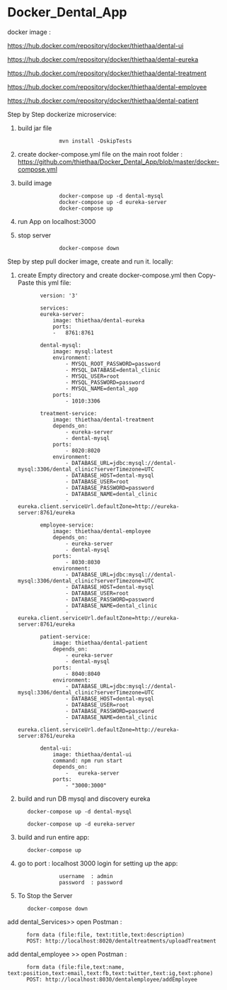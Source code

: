 # Docker_Dental_App
docker image :
          
https://hub.docker.com/repository/docker/thiethaa/dental-ui

https://hub.docker.com/repository/docker/thiethaa/dental-eureka

https://hub.docker.com/repository/docker/thiethaa/dental-treatment

https://hub.docker.com/repository/docker/thiethaa/dental-employee

https://hub.docker.com/repository/docker/thiethaa/dental-patient

            
Step by Step dockerize microservice:
1. build jar file
                    
                    mvn install -DskipTests
                    
2. create docker-compose.yml file on the main root folder : https://github.com/thiethaa/Docker_Dental_App/blob/master/docker-compose.yml
3. build image

                    docker-compose up -d dental-mysql
                    docker-compose up -d eureka-server
                    docker-compose up
4. run App on localhost:3000
5. stop server

                    docker-compose down

Step by step pull docker image, create and run it. locally:
1. create Empty directory and create docker-compose.yml then Copy-Paste this yml file:

              version: '3'

              services:
              eureka-server:
                  image: thiethaa/dental-eureka
                  ports:
                  -   8761:8761

              dental-mysql:
                  image: mysql:latest
                  environment:
                      - MYSQL_ROOT_PASSWORD=password
                      - MYSQL_DATABASE=dental_clinic
                      - MYSQL_USER=root
                      - MYSQL_PASSWORD=password
                      - MYSQL_NAME=dental_app
                  ports:
                      - 1010:3306

              treatment-service:
                  image: thiethaa/dental-treatment
                  depends_on:
                      - eureka-server
                      - dental-mysql
                  ports:
                      - 8020:8020
                  environment:
                      - DATABASE_URL=jdbc:mysql://dental-mysql:3306/dental_clinic?serverTimezone=UTC
                      - DATABASE_HOST=dental-mysql
                      - DATABASE_USER=root
                      - DATABASE_PASSWORD=password
                      - DATABASE_NAME=dental_clinic
                      - eureka.client.serviceUrl.defaultZone=http://eureka-server:8761/eureka

              employee-service:
                  image: thiethaa/dental-employee
                  depends_on:
                      - eureka-server
                      - dental-mysql
                  ports:
                      - 8030:8030
                  environment:
                      - DATABASE_URL=jdbc:mysql://dental-mysql:3306/dental_clinic?serverTimezone=UTC
                      - DATABASE_HOST=dental-mysql
                      - DATABASE_USER=root
                      - DATABASE_PASSWORD=password
                      - DATABASE_NAME=dental_clinic
                      - eureka.client.serviceUrl.defaultZone=http://eureka-server:8761/eureka

              patient-service:
                  image: thiethaa/dental-patient
                  depends_on:
                      - eureka-server
                      - dental-mysql
                  ports:
                      - 8040:8040
                  environment:
                      - DATABASE_URL=jdbc:mysql://dental-mysql:3306/dental_clinic?serverTimezone=UTC
                      - DATABASE_HOST=dental-mysql
                      - DATABASE_USER=root
                      - DATABASE_PASSWORD=password
                      - DATABASE_NAME=dental_clinic
                      - eureka.client.serviceUrl.defaultZone=http://eureka-server:8761/eureka

              dental-ui:
                  image: thiethaa/dental-ui
                  command: npm run start
                  depends_on:
                      -   eureka-server
                  ports:
                      - "3000:3000"

2. build and run DB mysql and discovery eureka 

          docker-compose up -d dental-mysql
          
          docker-compose up -d eureka-server
          
3. build and run entire app:

          docker-compose up
          
4. go to port : localhost 3000
        login for setting up the app:
                    
                    username  : admin
                    password  : password
                    
5. To Stop the Server

          docker-compose down

add dental_Services>> open Postman : 
          
          form data (file:file, text:title,text:description)
          POST: http://localhost:8020/dentaltreatments/uploadTreatment  
          
add dental_employee >> open Postman : 
          
          form data (file:file,text:name, text:position,text:email,text:fb,text:twitter,text:ig,text:phone)
          POST: http://localhost:8030/dentalemployee/addEmployee
        
